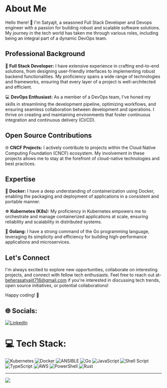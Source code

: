 # About Me

Hello there! 👋 I'm Satyajit, a seasoned Full Stack Developer and Devops engineer with a passion for building robust and scalable software solutions. My journey in the tech world has taken me through various roles, including being an integral part of a dynamic DevOps team.

## Professional Background

🚀 **Full Stack Developer:** I have extensive experience in crafting end-to-end solutions, from designing user-friendly interfaces to implementing robust backend functionalities. My proficiency spans a wide range of technologies and frameworks, ensuring that every layer of a project is well-architected and efficient.

💻 **DevOps Enthusiast:** As a member of a DevOps team, I've honed my skills in streamlining the development pipeline, optimizing workflows, and ensuring seamless collaboration between development and operations. I thrive on creating and maintaining environments that foster continuous integration and continuous delivery (CI/CD).

## Open Source Contributions

🌐 **CNCF Projects:** I actively contribute to projects within the Cloud Native Computing Foundation (CNCF) ecosystem. My involvement in these projects allows me to stay at the forefront of cloud-native technologies and best practices.

## Expertise

🐳 **Docker:** I have a deep understanding of containerization using Docker, enabling the packaging and deployment of applications in a consistent and portable manner.

☸️ **Kubernetes (K8s):** My proficiency in Kubernetes empowers me to orchestrate and manage containerized applications at scale, ensuring reliability and scalability in distributed systems.

🐹 **Golang:** I have a strong command of the Go programming language, leveraging its simplicity and efficiency for building high-performance applications and microservices.

## Let's Connect

I'm always excited to explore new opportunities, collaborate on interesting projects, and connect with fellow tech enthusiasts. Feel free to reach out at- beherasatyajit716@gmail.com if you're interested in discussing tech trends, open source initiatives, or potential collaborations! 

Happy coding! 🚀

 


## 🌐 Socials:
[![LinkedIn](https://img.shields.io/badge/LinkedIn-%230077B5.svg?logo=linkedin&logoColor=white)](https://linkedin.com/in/https://www.linkedin.com/in/satyajit-behera-0522411ba/) 


# 💻 Tech Stack:
![Kubernetes](https://img.shields.io/badge/kubernetes-%23326ce5.svg?style=for-the-badge&logo=kubernetes&logoColor=white) ![Docker](https://img.shields.io/badge/docker-%230db7ed.svg?style=for-the-badge&logo=docker&logoColor=white) ![ANSIBLE](https://img.shields.io/badge/ansible-%231A1918.svg?style=for-the-badge&logo=ansible&logoColor=white) ![Go](https://img.shields.io/badge/go-%2300ADD8.svg?style=for-the-badge&logo=go&logoColor=white) ![JavaScript](https://img.shields.io/badge/javascript-%23323330.svg?style=for-the-badge&logo=javascript&logoColor=%23F7DF1E) ![Shell Script](https://img.shields.io/badge/shell_script-%23121011.svg?style=for-the-badge&logo=gnu-bash&logoColor=white) ![TypeScript](https://img.shields.io/badge/typescript-%23007ACC.svg?style=for-the-badge&logo=typescript&logoColor=white) ![AWS](https://img.shields.io/badge/AWS-%23FF9900.svg?style=for-the-badge&logo=amazon-aws&logoColor=white) ![PowerShell](https://img.shields.io/badge/PowerShell-%235391FE.svg?style=for-the-badge&logo=powershell&logoColor=white) ![Rust](https://img.shields.io/badge/rust-%23000000.svg?style=for-the-badge&logo=rust&logoColor=white)


---
[![](https://visitcount.itsvg.in/api?id=satyazzz123&icon=0&color=0)](https://visitcount.itsvg.in)

<!-- Proudly created with GPRM ( https://gprm.itsvg.in ) -->
